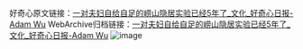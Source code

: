 好奇心原文链接：[一对夫妇自给自足的崂山隐居实验已经5年了_文化_好奇心日报-Adam Wu](https://www.qdaily.com/articles/11025.html)
WebArchive归档链接：[一对夫妇自给自足的崂山隐居实验已经5年了_文化_好奇心日报-Adam Wu](http://web.archive.org/web/20190623163614/https://www.qdaily.com/articles/11025.html)
![image](http://ww3.sinaimg.cn/large/007d5XDply1g3wckqrngvj30u056tx6p)